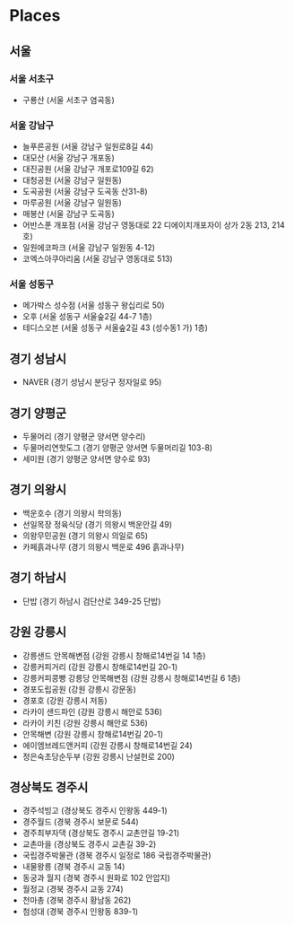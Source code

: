 # Places
## 서울
### 서울 서초구
* 구룡산 (서울 서초구 염곡동)

### 서울 강남구
* 늘푸른공원 (서울 강남구 일원로8길 44)
* 대모산 (서울 강남구 개포동)
* 대진공원 (서울 강남구 개포로109길 62)
* 대청공원 (서울 강남구 일원동)
* 도곡공원 (서울 강남구 도곡동 산31-8)
* 마루공원 (서울 강남구 일원동)
* 매봉산 (서울 강남구 도곡동)
* 어반스푼 개포점 (서울 강남구 영동대로 22 디에이치개포자이 상가 2동 213, 214호)
* 일원에코파크 (서울 강남구 일원동 4-12)
* 코엑스아쿠아리움 (서울 강남구 영동대로 513)

### 서울 성동구
* 메가박스 성수점 (서울 성동구 왕십리로 50)
* 오후 (서울 성동구 서울숲2길 44-7 1층)
* 테디스오븐 (서울 성동구 서울숲2길 43 (성수동1 가) 1층)

## 경기 성남시
* NAVER (경기 성남시 분당구 정자일로 95)

## 경기 양평군
* 두물머리 (경기 양평군 양서면 양수리)
* 두물머리연핫도그 (경기 양평군 양서면 두물머리길 103-8)
* 세미원 (경기 양평군 양서면 양수로 93)

## 경기 의왕시
* 백운호수 (경기 의왕시 학의동)
* 선일목장 정육식당 (경기 의왕시 백운안길 49)
* 의왕무민공원 (경기 의왕시 의일로 65)
* 카페흙과나무 (경기 의왕시 백운로 496 흙과나무)

## 경기 하남시
* 단밥 (경기 하남시 검단산로 349-25 단밥)

## 강원 강릉시
* 강릉샌드 안목해변점 (강원 강릉시 창해로14번길 14 1층)
* 강릉커피거리 (강원 강릉시 창해로14번길 20-1)
* 강릉커피콩빵 강릉당 안목해변점 (강원 강릉시 창해로14번길 6 1층)
* 경포도립공원 (강원 강릉시 강문동)
* 경포호 (강원 강릉시 저동)
* 라카이 샌드파인 (강원 강릉시 해안로 536)
* 라카이 키친 (강원 강릉시 해안로 536)
* 안목해변 (강원 강릉시 창해로14번길 20-1)
* 에이엠브레드앤커피 (강원 강릉시 창해로14번길 24)
* 정은숙초당순두부 (강원 강릉시 난설헌로 200)

## 경상북도 경주시
* 경주석빙고 (경상북도 경주시 인왕동 449-1)
* 경주월드 (경북 경주시 보문로 544)
* 경주최부자댁 (경상북도 경주시 교촌안길 19-21)
* 교촌마을 (경상북도 경주시 교촌길 39-2)
* 국립경주박물관 (경북 경주시 일정로 186 국립경주박물관)
* 내물왕릉 (경북 경주시 교동 14)
* 동궁과 월지 (경북 경주시 원화로 102 안압지)
* 월정교 (경북 경주시 교동 274)
* 천마총 (경북 경주시 황남동 262)
* 첨성대 (경북 경주시 인왕동 839-1)
